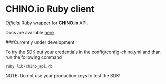 #  CHINO.io Ruby client #
*Official* Ruby wrapper for **CHINO.io** API,

Docs are available [here](http://docs.chino.io)

###Currently under development

To try the SDK put your credentials in the config/config-chino.yml and than run the following command

`ruby lib/chino_api.rb`

NOTE: Do not use your production keys to test the SDK!
